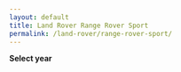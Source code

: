 ```yaml
---
layout: default
title: Land Rover Range Rover Sport
permalink: /land-rover/range-rover-sport/
---
```

**Select year**
